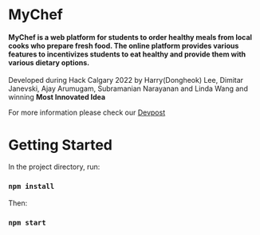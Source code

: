 # MyChef
#### MyChef is a web platform for students to order healthy meals from local cooks who prepare fresh food. The online platform provides various features to incentivizes students to eat healthy and provide them with various dietary options. 

Developed during Hack Calgary 2022 by Harry(Dongheok) Lee, Dimitar Janevski, Ajay Arumugam, Subramanian Narayanan and Linda Wang and winning **Most Innovated Idea**

For more information please check our [Devpost](https://devpost.com/software/mychef-yo1d4j)

# Getting Started
In the project directory, run:

### `npm install`

Then:

### `npm start`

